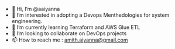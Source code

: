 - 👋 Hi, I’m @aaiyanna
- 👀 I’m interested in adopting a Devops Menthedologies for system engineering.
- 🌱 I’m currently learning Terraform and AWS Glue ETL 
- 💞️ I’m looking to collaborate on DevOps projects
- 📫 How to reach me : amith.aiyanna@gmail.com

<!---
aaiyanna/aaiyanna is a ✨ special ✨ repository because its `README.md` (this file) appears on your GitHub profile.
You can click the Preview link to take a look at your changes.
--->
